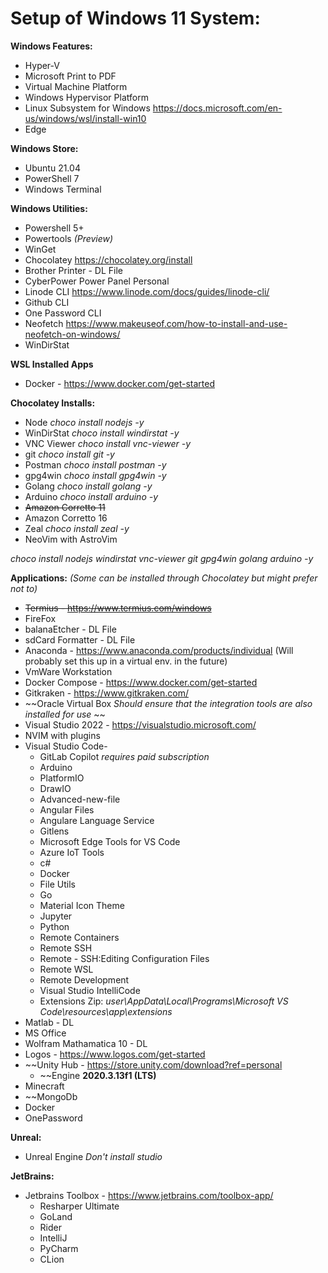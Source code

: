 # Setup of Windows 11 System:

**Windows Features:**
- Hyper-V
- Microsoft Print to PDF
- Virtual Machine Platform
- Windows Hypervisor Platform
- Linux Subsystem for Windows https://docs.microsoft.com/en-us/windows/wsl/install-win10
- Edge

**Windows Store:**
- Ubuntu 21.04
- PowerShell 7
- Windows Terminal
  
**Windows Utilities:**
- Powershell 5+
- Powertools _(Preview)_
- WinGet
- Chocolatey https://chocolatey.org/install
- Brother Printer - DL File
- CyberPower Power Panel Personal
- Linode CLI https://www.linode.com/docs/guides/linode-cli/
- Github CLI
- One Password CLI
- Neofetch https://www.makeuseof.com/how-to-install-and-use-neofetch-on-windows/
- WinDirStat

**WSL Installed Apps**
- Docker - https://www.docker.com/get-started
    
**Chocolatey Installs:**
- Node _choco install nodejs -y_
- WinDirStat _choco install windirstat -y_
- VNC Viewer _choco install vnc-viewer -y_
- git _choco install git -y_
- Postman _choco install postman -y_
- gpg4win _choco install gpg4win -y_
- Golang _choco install golang -y_
- Arduino _choco install arduino -y_
- ~~Amazon Corretto 11~~
- Amazon Corretto 16
- Zeal _choco install zeal -y_
- NeoVim with AstroVim

_choco install nodejs windirstat vnc-viewer git gpg4win golang arduino -y_

  
**Applications:** _(Some can be installed through Chocolatey but might prefer not to)_
- ~~Termius - https://www.termius.com/windows~~
- FireFox
- balanaEtcher - DL File
- sdCard Formatter - DL File
- Anaconda - https://www.anaconda.com/products/individual (Will probably set this up in a virtual env. in the future)
- VmWare Workstation 
- Docker Compose - https://www.docker.com/get-started
- Gitkraken - https://www.gitkraken.com/
- ~~Oracle Virtual Box _Should ensure that the integration tools are also installed for use_ ~~
- Visual Studio 2022 - https://visualstudio.microsoft.com/
- NVIM with plugins
- Visual Studio Code- 
  - GitLab Copilot _requires paid subscription_ 
  - Arduino
  - PlatformIO
  - DrawIO
  - Advanced-new-file
  - Angular Files
  - Angulare Language Service
  - Gitlens
  - Microsoft Edge Tools for VS Code
  - Azure IoT Tools
  - c#
  - Docker
  - File Utils
  - Go
  - Material Icon Theme
  - Jupyter
  - Python
  - Remote Containers
  - Remote SSH
  - Remote - SSH:Editing Configuration Files
  - Remote WSL
  - Remote Development
  - Visual Studio IntelliCode
  - Extensions Zip: _user\AppData\Local\Programs\Microsoft VS Code\resources\app\extensions_
- Matlab - DL
- MS Office 
- Wolfram Mathamatica 10 - DL
- Logos - https://www.logos.com/get-started
- ~~Unity Hub - https://store.unity.com/download?ref=personal
  - ~~Engine **2020.3.13f1 (LTS)**
- Minecraft
- ~~MongoDb
- Docker
- OnePassword

**Unreal:**
- Unreal Engine _Don't install studio_

**JetBrains:**
- Jetbrains Toolbox - https://www.jetbrains.com/toolbox-app/
  - Resharper Ultimate
  - GoLand
  - Rider
  - IntelliJ
  - PyCharm
  - CLion
